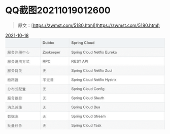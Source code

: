 <!--yml
category: 未分类
date: 0001-01-01 00:00:00
--->

# QQ截图20211019012600

> 原文：[https://zwmst.com/5180.html](https://zwmst.com/5180.html)

   [ <time datetime="2021-10-19T01:25:47+08:00"> 2021-10-18 </time> ](https://zwmst.com/qq%e6%88%aa%e5%9b%be20211019012600)  [![](img/714567b53ffb6be679b2b6c15035ea6c.png)](https://zwmst.com/wp-content/uploads/2021/10/1634577947-26d068269005664.png)